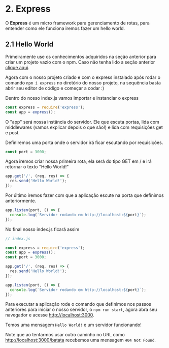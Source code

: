 # 2. Express

O **Express** é um micro framework para gerenciamento de rotas, para entender como ele funciona iremos fazer um hello world.

## 2.1 Hello World

Primeiramente use os conhecimentos adquiridos na seção anterior para criar um projeto vazio com o npm. Caso não tenha lido a seção anterior [clique aqui](../1-primeiros-passos/npm.md).

Agora com o nosso projeto criado e com o express instalado após rodar o comando `npm i express` no diretório do nosso projeto, na sequência basta abrir seu editor de código e começar a codar :)

Dentro do nosso index.js vamos importar e instanciar o express

```javascript
const express = require('express');
const app = express();
```

O "app" será nossa instância do servidor. Ele que escuta portas, lida com middlewares (vamos explicar depois o que são!) e lida com requisições get e post.

Definiremos uma porta onde o servidor irá ficar escutando por requisições.

```javascript
const port = 3000;
```

Agora iremos criar nossa primeira rota, ela será do tipo GET em / e irá retornar o texto "Hello World!"

```javascript
app.get('/', (req, res) => {
  res.send('Hello World!');
});
```

Por último iremos fazer com que a aplicação escute na porta que definimos anteriormente.

```javascript
app.listen(port, () => {
  console.log(`Servidor rodando em http://localhost:${port}`);
});
```

No final nosso index.js ficará assim

```javascript
// index.js

const express = require('express');
const app = express();
const port = 3000;

app.get('/', (req, res) => {
  res.send('Hello World!');
});

app.listen(port, () => {
  console.log(`Servidor rodando em http://localhost:${port}`);
});
```

Para executar a aplicação rode o comando que definimos nos passos anteriores para iniciar o nosso servidor, o `npm run start`, agora abra seu navegador e acesse [http://localhost:3000](http://localhost:3000).

Temos uma mensagem `Hello World!` e um servidor funcionando! 

Note que ao tentarmos usar outro caminho no URL como [http://localhost:3000/batata](http://localhost:3000/batata) recebemos uma mensagem `404 Not Found`.
